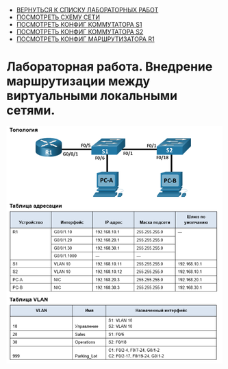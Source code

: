 - [ВЕРНУТЬСЯ К СПИСКУ ЛАБОРАТОРНЫХ РАБОТ](https://github.com/Art1shock/otus-networks/tree/main/labs)  
- [ПОСМОТРЕТЬ СХЕМУ СЕТИ](https://github.com/Art1shock/otus-networks/blob/main/labs/lab05/%D0%A1%D1%85%D0%B5%D0%BC%D0%B0_%D1%81%D0%B5%D1%82%D0%B8.md)  
- [ПОСМОТРЕТЬ КОНФИГ КОММУТАТОРА S1](https://github.com/Art1shock/otus-networks/blob/main/labs/lab05/config%20S1.md)  
- [ПОСМОТРЕТЬ КОНФИГ КОММУТАТОРА S2](https://github.com/Art1shock/otus-networks/blob/main/labs/lab05/config%20S2.md)  
- [ПОСМОТРЕТЬ КОНФИГ МАРШРУТИЗАТОРА R1]()

# Лабораторная работа. Внедрение маршрутизации между виртуальными локальными сетями.

![](https://github.com/Art1shock/images/blob/main/%D0%A1%D0%BA%D1%80%D0%B8%D0%BD%D1%8B%20%D0%B4%D0%BB%D1%8F%20%D0%94%D0%97_6/Screenshot_1.png)

